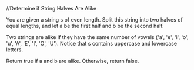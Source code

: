 //Determine if String Halves Are Alike

You are given a string s of even length. 
Split this string into two halves of equal lengths, and let a be the first half and b be the second half.

Two strings are alike if they have the same number of vowels ('a', 'e', 'i', 'o', 'u', 'A', 'E', 'I', 'O', 'U'). 
Notice that s contains uppercase and lowercase letters.

Return true if a and b are alike. Otherwise, return false.
